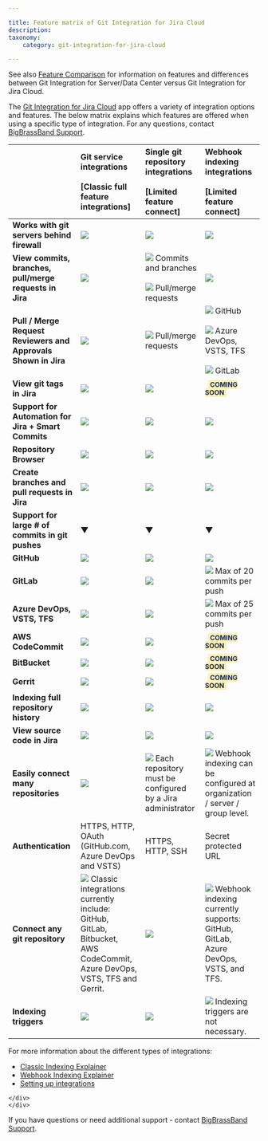 ```yaml
---

title: Feature matrix of Git Integration for Jira Cloud
description:
taxonomy:
    category: git-integration-for-jira-cloud

---
```

See also [Feature Comparison](/git-integration-for-jira-cloud/git-integration-server-data-center-vs-jira-cloud-feature-comparison-gij-cloud) for information on features and differences between Git Integration for Server/Data Center versus Git Integration for Jira Cloud.

The [Git Integration for Jira Cloud](https://marketplace.atlassian.com/apps/4984/git-integration-for-jira?hosting=cloud&tab=overview) app offers a variety of integration options and features. The below matrix explains which features are offered when using a specific type of integration. For any questions, contact [BigBrassBand Support](https://help.gitkraken.com/git-integration-for-jira-cloud/gij-cloud-contact-support/).

|     | Git service integrations<br><br>\[Classic full feature integrations\] | Single git repository integrations<br><br>\[Limited feature connect\] | Webhook indexing integrations<br><br>\[Limited feature connect\] |
| :--- | :--- | :--- | :--- |
| **Works with git servers behind firewall** | ![](/wp-content/uploads/gij-matrix-open-warn-blue.png) | ![](/wp-content/uploads/gij-matrix-open-warn-blue.png) | ![](/wp-content/uploads/gij-matrix-open-check-green.png) |
| **View commits, branches, pull/merge requests in Jira** | ![](/wp-content/uploads/gij-matrix-open-check-green.png) | ![](/wp-content/uploads/gij-matrix-open-check-green.png) Commits and branches<br><br>![](/wp-content/uploads/gij-matrix-open-not-red.png) Pull/merge requests | ![](/wp-content/uploads/gij-matrix-open-check-green.png) |
| **Pull / Merge Request Reviewers and Approvals Shown in Jira** | ![](/wp-content/uploads/gij-matrix-open-check-green.png) | ![](/wp-content/uploads/gij-matrix-open-not-red.png) Pull/merge requests | ![](/wp-content/uploads/gij-matrix-open-check-green.png) GitHub<br><br>![](/wp-content/uploads/gij-matrix-open-check-green.png) Azure DevOps, VSTS, TFS<br><br>![](/wp-content/uploads/gij-matrix-open-not-red.png) GitLab |
| **View git tags in Jira** | ![](gij-matrix-open-check-green.png) | ![](gij-matrix-open-check-green.png) | <b style='background-color:#FFF1B6; padding:1px 5px; color:#172A4C; border-radius:3px; margin: 0 5px; font-size: small;'>COMING SOON</b> |
| **Support for Automation for Jira + Smart Commits** | ![](/wp-content/uploads/gij-matrix-open-check-green.png) | ![](/wp-content/uploads/gij-matrix-open-check-green.png) | ![](/wp-content/uploads/gij-matrix-open-check-green.png) |
| **Repository Browser** | ![](/wp-content/uploads/gij-matrix-open-check-green.png) | ![](/wp-content/uploads/gij-matrix-open-check-green.png) | ![](/wp-content/uploads/gij-matrix-open-check-green.png) |
| **Create branches and pull requests in Jira** | ![](/wp-content/uploads/gij-matrix-open-check-green.png) | ![](/wp-content/uploads/gij-matrix-open-not-red.png) | ![](/wp-content/uploads/gij-matrix-open-not-red.png) |
| **Support for large # of commits in git pushes** |  ▼  |  ▼   |  ▼  |
| **GitHub** | ![](/wp-content/uploads/gij-matrix-open-check-green.png) | ![](/wp-content/uploads/gij-matrix-open-check-green.png) | ![](/wp-content/uploads/gij-matrix-open-check-green.png) |
| **GitLab** | ![](/wp-content/uploads/gij-matrix-open-check-green.png) | ![](/wp-content/uploads/gij-matrix-open-check-green.png) | ![](/wp-content/uploads/gij-matrix-open-warn-blue.png) Max of 20 commits per push |
| **Azure DevOps, VSTS, TFS** | ![](/wp-content/uploads/gij-matrix-open-check-green.png) | ![](/wp-content/uploads/gij-matrix-open-check-green.png) | ![](/wp-content/uploads/gij-matrix-open-warn-blue.png) Max of 25 commits per push |
| **AWS CodeCommit** | ![](/wp-content/uploads/gij-matrix-open-check-green.png) | ![](/wp-content/uploads/gij-matrix-open-check-green.png) | <b style='background-color:#FFF1B6; padding:1px 5px; color:#172A4C; border-radius:3px; margin: 0 5px; font-size: small;'>COMING SOON</b> |
| **BitBucket** | ![](/wp-content/uploads/gij-matrix-open-check-green.png) | ![](/wp-content/uploads/gij-matrix-open-check-green.png) | <b style='background-color:#FFF1B6; padding:1px 5px; color:#172A4C; border-radius:3px; margin: 0 5px; font-size: small;'>COMING SOON</b> |
| **Gerrit** | ![](/wp-content/uploads/gij-matrix-open-check-green.png) | ![](/wp-content/uploads/gij-matrix-open-check-green.png) | <b style='background-color:#FFF1B6; padding:1px 5px; color:#172A4C; border-radius:3px; margin: 0 5px; font-size: small;'>COMING SOON</b> |
| **Indexing full repository history** | ![](/wp-content/uploads/gij-matrix-open-check-green.png) | ![](/wp-content/uploads/gij-matrix-open-check-green.png) | ![](/wp-content/uploads/gij-matrix-open-not-red.png) |
| **View source code in Jira** | ![](/wp-content/uploads/gij-matrix-open-check-green.png) | ![](/wp-content/uploads/gij-matrix-open-check-green.png) | ![](/wp-content/uploads/gij-matrix-open-not-red.png) |
| **Easily connect many repositories** | ![](/wp-content/uploads/gij-matrix-open-check-green.png) | ![](/wp-content/uploads/gij-matrix-open-not-red.png) Each repository must be configured by a Jira administrator | ![](/wp-content/uploads/gij-matrix-open-check-green.png) Webhook indexing can be configured at organization / server / group level. |
| **Authentication** | HTTPS, HTTP, OAuth (GitHub.com, Azure DevOps and VSTS) | HTTPS, HTTP, SSH | Secret protected URL |
| **Connect any git repository** | ![](/wp-content/uploads/gij-matrix-open-warn-blue.png) Classic integrations currently include: GitHub, GitLab, Bitbucket, AWS CodeCommit, Azure DevOps, VSTS, TFS and Gerrit. | ![](/wp-content/uploads/gij-matrix-open-check-green.png) | ![](/wp-content/uploads/gij-matrix-open-warn-blue.png) Webhook indexing currently supports: GitHub, GitLab, Azure DevOps, VSTS, and TFS. |
| **Indexing triggers** | ![](/wp-content/uploads/gij-matrix-open-check-green.png) | ![](/wp-content/uploads/gij-matrix-open-check-green.png) | ![](/wp-content/uploads/gij-matrix-open-check-green.png) Indexing triggers are not necessary. |


<div class="bbb-callout bbb--note">
    <div class="irow">
    <div class="ilogobox">
        <span class="logoimg"></span>
    </div>
    <div class="imsgbox">
        For more information about the different types of integrations:
        <ul>
            <li><a href='/git-integration-for-jira-cloud/classic-indexing-explainer-gij-cloud'>Classic Indexing Explainer</a></li>
            <li><a href='/git-integration-for-jira-cloud/webhook-indexing-explainer-gij-cloud'>Webhook Indexing Explainer</a></li>
            <li><a href='/git-integration-for-jira-cloud/setting-up-integrations-gij-cloud'>Setting up integrations</a></li>
        </ul>
    </div>
    </div>
</div>

<div class="bbb-callout bbb--tip">
    <div class="irow">
    <div class="ilogobox">
        <span class="logoimg"></span>
    </div>
    <div class="imsgbox">
        
    </div>
    </div>
</div>

If you have questions or need additional support - contact [BigBrassBand Support](https://help.gitkraken.com/git-integration-for-jira-cloud/gij-cloud-contact-support/).

